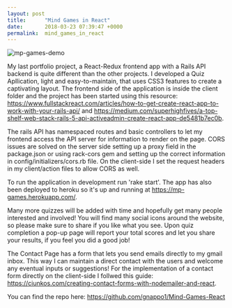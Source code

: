 ```yaml
---
layout: post
title:      "Mind Games in React"
date:       2018-03-23 07:39:47 +0000
permalink:  mind_games_in_react
---
```



![mp-games-demo](https://user-images.githubusercontent.com/25065500/37817031-7c8cc76c-2e32-11e8-89aa-cd329b8ae44b.gif)

My last portfolio project, a React-Redux frontend app with a Rails API backend is quite different than the other projects.
I developed a Quiz Apllication, light and easy-to-maintain, that uses CSS3 features to create a captivating layout.
The frontend side of the application is inside the client folder and the project has been started using this resource: https://www.fullstackreact.com/articles/how-to-get-create-react-app-to-work-with-your-rails-api/ and 
https://medium.com/superhighfives/a-top-shelf-web-stack-rails-5-api-activeadmin-create-react-app-de5481b7ec0b.

The rails API has namespaced routes and basic controllers to let my frontend access the API server for information to render on the page. CORS issues are solved on the server side setting up a proxy field in the package.json or using rack-cors gem and setting up the correct information in config/initializers/cors.rb file.
On the client-side I set the request headers in my client/action files to allow CORS as well.

To run the application in development run 'rake start'.
The app has also been deployed to heroku so it's up and running at https://mp-games.herokuapp.com/.

Many more quizzes will be added with time and hopefully get many people interested and involved! You will find many social icons around the website, so please make sure to share if you like what you see.
Upon quiz completion a pop-up page will report your total scores and let you share your results, if you feel you did a good job! 

The Contact Page has a form that lets you send emails directly to my gmail inbox. This way I can maintain a direct contact with the users and welcome any eventual inputs or suggestions!
For the implementation of a contact form directly on the client-side I follwed this guide: https://ciunkos.com/creating-contact-forms-with-nodemailer-and-react.

You can find the repo here: https://github.com/gnappo1/Mind-Games-React

